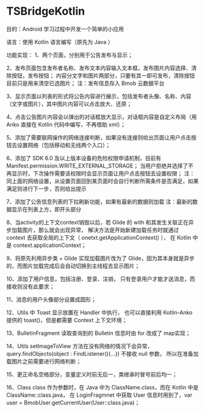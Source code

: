 # TSBridgeKotlin

目的：Android 学习过程中开发一个简单的小应用

语言：使用 Kotlin 语言编写（原先为 Java ）

功能实现：
1、两个页面，分别用于公告发布与显示；

2、发布页面包含发布者名称、发布文本内容输入文本框，发布图片内容选择、清除按钮，发布按钮；
内容分文字和图片两部分，只要有其一即可发布，清除按钮目前只是用来清空已选图片；
注：发布信息存入 Bmob 云数据平台

3、显示页面以列表的形式将公告内容进行展示，包括发布者头像、名称、内容（文字或图片），其中图片内容可以点击放大、还原；

4、点击公告图片内容会以弹出的对话框放大显示，对话框内容是自定义布局（用 Anko 直接在 Kotlin 代码中编写，不再借助 xml）；

5、添加了需要联网操作的网络连接判断，如果没有连接则给出页面让用户点击按钮去设置网络（包括移动和无线两个入口）；

6、添加了 SDK 6.0 及以上版本设备的危险权限申请机制，目前有 Manifest.permission.WRITE_EXTERNAL_STORAGE；
当用户拒绝并选择了不再显示时，下次操作需要该权限时会显示页面让用户点击按钮去设置权限；
注：同上面的网络设置，从设置页面回到某页面时会自行判断所需条件是否满足，如果满足则进行下一步，否则给出提示

7、添加了公告信息列表的下拉刷新功能，如果有最新的数据则加载
注：最新的数据显示在列表上方，即开头部分

8、当activity的上下文context销毁以后，若 Glide 的 with 和其发生关联正在异步加载图片，那么就会出现异常，
解决方法是开始新建加载任务时就通过 context 去获取全局的上下文（ onetxt.getApplicationContext() ），
在 Kotlin 中是 context.applicationContext；

9、将原先利用异步类 + Glide 实现加载图片改为了 Glide，因为其本身就是异步的，而图片加载完成后会自动切换到主线程去显示图片；

10、添加了用户信息，包括注册、登录、注销，
只有登录用户才能才送消息，而接收则没有此要求；

11、消息的用户头像部分设置成圆形；

12、Utils 中 Toast 显示放置在 Handler 中执行，
也可以直接利用 Kotlin-Anko 提供的 toast()，但是都需要 Context 上下文环境；

13、BulletinFragment 读取查询到的 Bulletin 信息时由 for 改成了 map实现；

14、Utils setImageToView 方法在没有网络的情况下会异常，
query.findObjects(object : FindListener<User>(){...}) 不接收 null 参数，
所以在准备加载图片之前需要进行网络判断；

15、更正命名空格部分，变量定义时前无后一，类继承时冒号前后均一；

16、Class<T> class 作为参数时，在 Java 中为 ClassName.class，而在 Kotlin 中是 ClassName::class.java，
在 LoginFragmnet 中获取 User 信息时用到了，var user = BmobUser.getCurrentUser(User::class.java)；